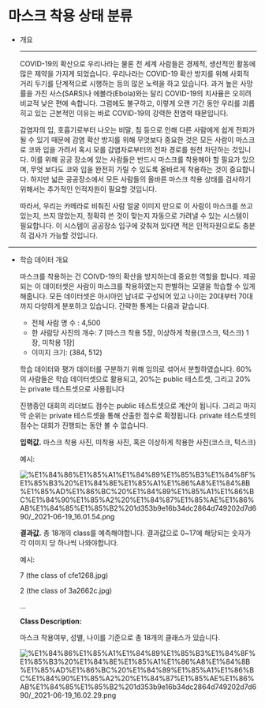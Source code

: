 # 마스크 착용 상태 분류

- 개요

    ---

    COVID-19의 확산으로 우리나라는 물론 전 세계 사람들은 경제적, 생산적인 활동에 많은 제약을 가지게 되었습니다. 우리나라는 COVID-19 확산 방지를 위해 사회적 거리 두기를 단계적으로 시행하는 등의 많은 노력을 하고 있습니다. 과거 높은 사망률을 가진 사스(SARS)나 에볼라(Ebola)와는 달리 COVID-19의 치사율은 오히려 비교적 낮은 편에 속합니다. 그럼에도 불구하고, 이렇게 오랜 기간 동안 우리를 괴롭히고 있는 근본적인 이유는 바로 COVID-19의 강력한 전염력 때문입니다.

    감염자의 입, 호흡기로부터 나오는 비말, 침 등으로 인해 다른 사람에게 쉽게 전파가 될 수 있기 때문에 감염 확산 방지를 위해 무엇보다 중요한 것은 모든 사람이 마스크로 코와 입을 가려서 혹시 모를 감염자로부터의 전파 경로를 원천 차단하는 것입니다. 이를 위해 공공 장소에 있는 사람들은 반드시 마스크를 착용해야 할 필요가 있으며, 무엇 보다도 코와 입을 완전히 가릴 수 있도록 올바르게 착용하는 것이 중요합니다. 하지만 넓은 공공장소에서 모든 사람들의 올바른 마스크 착용 상태를 검사하기 위해서는 추가적인 인적자원이 필요할 것입니다.

    따라서, 우리는 카메라로 비춰진 사람 얼굴 이미지 만으로 이 사람이 마스크를 쓰고 있는지, 쓰지 않았는지, 정확히 쓴 것이 맞는지 자동으로 가려낼 수 있는 시스템이 필요합니다. 이 시스템이 공공장소 입구에 갖춰져 있다면 적은 인적자원으로도 충분히 검사가 가능할 것입니다.

---

- 학습 데이터 개요

    마스크를 착용하는 건 COIVD-19의 확산을 방지하는데 중요한 역할을 합니다. 제공되는 이 데이터셋은 사람이 마스크를 착용하였는지 판별하는 모델을 학습할 수 있게 해줍니다. 모든 데이터셋은 아시아인 남녀로 구성되어 있고 나이는 20대부터 70대까지 다양하게 분포하고 있습니다. 간략한 통계는 다음과 같습니다.

    - 전체 사람 명 수 : 4,500
    - 한 사람당 사진의 개수: 7 [마스크 착용 5장, 이상하게 착용(코스크, 턱스크) 1장, 미착용 1장]
    - 이미지 크기: (384, 512)

    학습 데이터와 평가 데이터를 구분하기 위해 임의로 섞어서 분할하였습니다. 60%의 사람들은 학습 데이터셋으로 활용되고, 20%는 public 테스트셋, 그리고 20%는 private 테스트셋으로 사용됩니다

    진행중인 대회의 리더보드 점수는 public 테스트셋으로 계산이 됩니다. 그리고 마지막 순위는 private 테스트셋을 통해 산출한 점수로 확정됩니다. private 테스트셋의 점수는 대회가 진행되는 동안 볼 수 없습니다.

    **입력값.** 마스크 착용 사진, 미착용 사진, 혹은 이상하게 착용한 사진(코스크, 턱스크)

    예시:

    ![%E1%84%86%E1%85%A1%E1%84%89%E1%85%B3%E1%84%8F%E1%85%B3%20%E1%84%8E%E1%85%A1%E1%86%A8%E1%84%8B%E1%85%AD%E1%86%BC%20%E1%84%89%E1%85%A1%E1%86%BC%E1%84%90%E1%85%A2%20%E1%84%87%E1%85%AE%E1%86%AB%E1%84%85%E1%85%B2%201d353b9e16b34dc2864d749202d7d690/_2021-06-19_16.01.54.png](%E1%84%86%E1%85%A1%E1%84%89%E1%85%B3%E1%84%8F%E1%85%B3%20%E1%84%8E%E1%85%A1%E1%86%A8%E1%84%8B%E1%85%AD%E1%86%BC%20%E1%84%89%E1%85%A1%E1%86%BC%E1%84%90%E1%85%A2%20%E1%84%87%E1%85%AE%E1%86%AB%E1%84%85%E1%85%B2%201d353b9e16b34dc2864d749202d7d690/_2021-06-19_16.01.54.png)

    **결과값.** 총 18개의 class를 예측해야합니다. 결과값으로 0~17에 해당되는 숫자가 각 이미지 당 하나씩 나와야합니다.

    예시:

    7 (the class of cfe1268.jpg)

    2 (the class of 3a2662c.jpg)

    …

    **Class Description:**

    마스크 착용여부, 성별, 나이를 기준으로 총 18개의 클래스가 있습니다.

    ![%E1%84%86%E1%85%A1%E1%84%89%E1%85%B3%E1%84%8F%E1%85%B3%20%E1%84%8E%E1%85%A1%E1%86%A8%E1%84%8B%E1%85%AD%E1%86%BC%20%E1%84%89%E1%85%A1%E1%86%BC%E1%84%90%E1%85%A2%20%E1%84%87%E1%85%AE%E1%86%AB%E1%84%85%E1%85%B2%201d353b9e16b34dc2864d749202d7d690/_2021-06-19_16.02.29.png](%E1%84%86%E1%85%A1%E1%84%89%E1%85%B3%E1%84%8F%E1%85%B3%20%E1%84%8E%E1%85%A1%E1%86%A8%E1%84%8B%E1%85%AD%E1%86%BC%20%E1%84%89%E1%85%A1%E1%86%BC%E1%84%90%E1%85%A2%20%E1%84%87%E1%85%AE%E1%86%AB%E1%84%85%E1%85%B2%201d353b9e16b34dc2864d749202d7d690/_2021-06-19_16.02.29.png)
